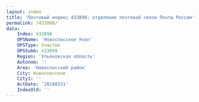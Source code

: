 ```yaml
---
layout: index
title: 'Почтовый индекс 433898: отделение почтовой связи Почты России'
permalink: /433898/
data:
    Index: 433898
    OPSName: 'Новоспасское Уооп'
    OPSType: Участок
    OPSSubm: 433899
    Region: 'Ульяновская область'
    Autonom: ''
    Area: 'Новоспасский район'
    City: Новоспасское
    City1: ''
    ActDate: '20160331'
    IndexOld: ''
---
```

